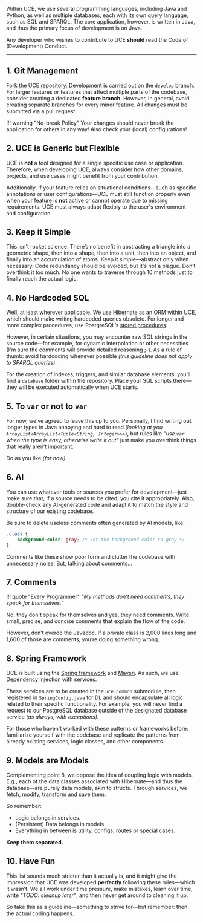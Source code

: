 Within UCE, we use several programming languages, including Java and Python, as well as multiple databases, each with its own query language, such as SQL and SPARQL. The core application, however, is written in Java, and thus the primary focus of development is on Java.

Any developer who wishes to contribute to UCE **should** read the Code of (Development) Conduct.

<hr/>

## 1. Git Management

[Fork the UCE repository](https://github.com/texttechnologylab/UCE). Development is carried out on the `develop` branch. For larger features or features that affect multiple parts of the codebase, consider creating a dedicated **feature branch**. However, in general, avoid creating separate branches for every minor feature. All changes must be submitted via a pull request.

!!! warning "No-break Policy"
    Your changes should never break the application for others in any way! Also check your (local) configurations!

## 2. UCE is Generic but Flexible

UCE is **not** a tool designed for a single specific use case or application. Therefore, when developing UCE, always consider how other domains, projects, and use cases might benefit from your contribution. 

Additionally, if your feature relies on situational conditions—such as specific annotations or user configurations—UCE must still function properly even when your feature is **not** active or cannot operate due to missing requirements. UCE must always adapt flexibly to the user's environment and configuration.

## 3. Keep it Simple

This isn't rocket science. There’s no benefit in abstracting a triangle into a geometric shape, then into a shape, then into a unit, then into an object, and finally into an accumulation of atoms. Keep it simple—abstract only when necessary. Code redundancy should be avoided, but it's not a plague. Don’t overthink it too much. No one wants to traverse through 10 methods just to finally reach the actual logic.

## 4. No Hardcoded SQL

Well, at least wherever applicable. We use [Hibernate](https://hibernate.org/) as an ORM within UCE, which should make writing hardcoded queries obsolete. For longer and more complex procedures, use PostgreSQL’s [stored procedures](https://www.postgresql.org/docs/current/sql-createprocedure.html). 

However, in certain situations, you may encounter raw SQL strings in the source code—for example, for dynamic interpolation or other necessities (I'm sure the comments will provide detailed reasoning ;-). As a rule of thumb: avoid hardcoding whenever possible *(this guideline does not apply to SPARQL queries)*.

For the creation of indexes, triggers, and similar database elements, you’ll find a `database` folder within the repository. Place your SQL scripts there—they will be executed automatically when UCE starts.

## 5. To `var` or not to `var`

For now, we’ve agreed to leave this up to you. Personally, I find writing out longer types in Java annoying and hard to read (*looking at you `ArrayList<ArrayList<Tuple<String, Integer>>>`*), but rules like *"use `var` when the type is easy, otherwise write it out"* just make you overthink things that really aren’t important.

Do as you like *(for now)*.

## 6. AI

You can use whatever tools or sources you prefer for development—just make sure that, if a source needs to be cited, you cite it appropriately. Also, double-check any AI-generated code and adapt it to match the style and structure of our existing codebase.

Be sure to delete useless comments often generated by AI models, like:

```css
.class {
    background-color: gray; /* Set the background color to gray */
}
```

Comments like these show poor form and clutter the codebase with unnecessary noise. But, talking about comments...

## 7. Comments

!!! quote "Every Programmer"
    *“My methods don’t need comments, they speak for themselves.”* 
    
No, they don't speak for themselves and yes, they need comments. Write small, precise, and concise comments that explain the flow of the code.

However, don’t overdo the Javadoc. If a private class is 2,000 lines long and 1,600 of those are comments, you’re doing something wrong.

## 8. Spring Framework

UCE is built using the [Spring framework](https://spring.io/projects/spring-framework) and [Maven](https://maven.apache.org/index.html). As such, we use [Dependency Injection](https://www.baeldung.com/spring-dependency-injection) with services.

These services are to be created in the `uce.common` submodule, then registered in `SpringConfig.java` for DI, and should encapsulate all logic related to their specific functionality. For example, you will never find a request to our PostgreSQL database outside of the designated database service *(as always, with exceptions)*.

For those who haven’t worked with these patterns or frameworks before: familiarize yourself with the codebase and replicate the patterns from already existing services, logic classes, and other components.

## 9. Models are Models

Complementing point 8, we oppose the idea of coupling logic with models. E.g., each of the data classes associated with Hibernate—and thus the database—are purely data models, akin to structs. Through services, we fetch, modify, transform and save them.

So remember:

- Logic belongs in services.  
- (Persistent) Data belongs in models.
- Everything in between is utility, configs, routes or special cases.  

**Keep them separated.**

## 10. Have Fun

This list sounds much stricter than it actually is, and it might give the impression that UCE was developed **perfectly** following these rules—which it wasn’t. We all work under time pressure, make mistakes, learn over time, write *"TODO: cleanup later"*, and then never get around to cleaning it up.

So take this as a guideline—something to strive for—but remember: then the actual coding happens.
 


